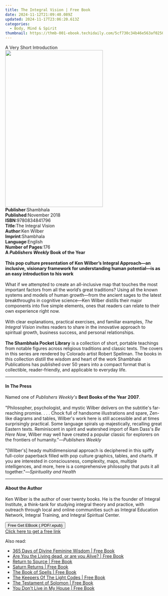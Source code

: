 ```yaml
---
title: The Integral Vision | Free Book
date: 2024-11-12T21:09:40.089Z
updated: 2024-11-17T23:06:20.613Z
categories:
  - Body, Mind & Spirit
thumbnail: https://thmb-001-ebook.techidaily.com/5cf730c34b46e563af0250878d9fcfb5a123b730d459097b8c7e2d0fc2d1899a.jpg
---
```

<main id="book-container">
  <div class="flex flex-col">
    <div class="book-brief flex-1 py-6 px-4 sm:p-6 md:py-10 md:px-8">
      <!-- brief-->
      <div class="book-brief-main">A Very Short Introduction</div>
    </div>
    <div
      class="book-meta-info flex-1 grid gap-4 col-start-1 col-end-3 row-start-1 sm:mb-6 sm:grid-cols-4 lg:gap-6 lg:col-start-2 lg:row-end-6 lg:row-span-6 lg:mb-0"
    >
      <div
        class="book-meta-info-left place-content-center mt-4 p-4 text-sm leading-6 col-start-2 col-span-2 dark:text-slate-400"
      >
        <img
          class="w-full h-500 object-cover rounded-lg sm:h-255 sm:col-span-2 lg:col-span-full"
          src="https://img-001-ebook.techidaily.com/bc446f3c8b433024ebb821fc82a1081f20f8be823bb5ef63c03d63e3ea31bdb7.jpg"
          alt=""
          width="312"
          height="500"
        />
      </div>
      <div
        class="book-meta-info-right mt-2 col-start-1 row-start-2 col-span-3 self-center"
      >
        <!-- meta data  -->
        <div class="flex flex-col px-4 md:px-8">
          <div class="flex-1">
            <strong>Publisher</strong>:<span class="px-2">Shambhala</span>
          </div>
          <div class="flex-1">
            <strong>Published</strong>:<span class="px-2">November 2018</span>
          </div>
          <div class="flex-1">
            <strong>ISBN</strong>:<span class="px-2">9780834841796</span>
          </div>
          <div class="flex-1">
            <strong>Title</strong>:<span class="px-2">The Integral Vision</span>
          </div>
          <div class="flex-1">
            <strong>Author</strong>:<span class="px-2">Ken Wilber</span>
          </div>
          <div class="flex-1">
            <strong>Imprint</strong>:<span class="px-2">Shambhala</span>
          </div>
          <div class="flex-1">
            <strong>Language</strong>:<span class="px-2">English</span>
          </div>
          <div class="flex-1">
            <strong>Number of Pages</strong>:<span class="px-2">176</span>
          </div>
        </div>
      </div>
    </div>
    <div class="book-description flex-1 py-6 px-4 sm:p-6 md:py-10 md:px-8">
      <div class="book-description-main">
        <div accordion-content="" id="description">
          <b
            >A <i>Publishers Weekly</i> Book of the Year<br /><br />This pop
            culture presentation of Ken Wilber’s Integral Approach—an inclusive,
            visionary framework for understanding human potential—is as an easy
            introduction to his work</b
          ><br /><br />
          What if we attempted to create an all-inclusive map that touches the
          most important factors from all the world’s great traditions? Using
          all the known systems and models of human growth—from the ancient
          sages to the latest breakthroughs in cognitive science—Ken Wilber
          distills their major components into five simple elements, ones that
          readers can relate to their own experience right now.<br />
          &nbsp;<br />
          With clear explanations, practical exercises, and familiar examples,
          <i>The Integral Vision</i> invites readers to share in the innovative
          approach to spiritual growth, business success, and personal
          relationships.<br /><br />
          <b>The Shambhala Pocket Library</b> is a collection of short, portable
          teachings from notable figures across religious traditions and classic
          texts.&nbsp;The covers in this series are rendered by Colorado artist
          Robert Spellman.&nbsp;The books in this collection distill the wisdom
          and heart of the work Shambhala Publications has published over 50
          years into a compact&nbsp;format that is collectible, reader-friendly,
          and&nbsp;applicable to everyday life.
        </div>
        <div class="accordion-fader"></div>
      </div>
    </div>
    <div class="book-excerpts flex-1 py-6 px-4 sm:p-6 md:py-10 md:px-8">
      <!-- excerpts-->
      <div class="book-excerpts-main">
        <hr />
        <h4 class="placeholder placeholder-heading">
          <span>In The Press</span>
        </h4>
        <p>
          Named one of <i>Publishers Weekly's</i> <b>Best Books of the Year</b>
          <b>2007</b>. <br /><br />"Philosopher, psychologist, and mystic Wilber
          delivers on the subtitle's far-reaching promise. . . . Chock full of
          handsome illustrations and spare, Zen-like diagrams and tables,
          Wilber's work here is still accessible and at times surprisingly
          practical. Some language spirals up majestically, recalling great
          Eastern texts. Reminiscent in spirit and watershed import of Ram
          Dass's <i>Be Here Now</i>, Wilber may well have created a popular
          classic for explorers on the frontiers of humanity."—<i
            >Publishers Weekly</i
          >
          <br /><br />"[Wilber's] heady multidimensional approach is deciphered
          in this spiffy full-color paperback filled with pop culture graphics,
          tables, and charts. If you are interested in consciousness,
          complexity, maps, multiple intelligences, and more, here is a
          comprehensive philosophy that puts it all together."—<i
            >Spirituality and Health</i
          >
        </p>
      </div>
    </div>
    <div class="book-about-author flex-1 py-6 px-4 sm:p-6 md:py-10 md:px-8">
      <!-- about author-->
      <div class="book-main-author-main">
        <hr />
        <h4 class="placeholder placeholder-heading">
          <span>About the Author</span>
        </h4>
        <p></p>
        <p>
          Ken Wilber is the author of over twenty books. He is the founder of
          Integral Institute, a think-tank for studying integral theory and
          practice, with outreach through local and online communities such as
          Integral Education Network, Integral Training, and Integral Spiritual
          Center.
        </p>
        <p></p>
      </div>
    </div>
    <div class="book-free-get flex-1 py-6 px-4 sm:p-6 md:py-10 md:px-8">
      <button
        id="btn-free-get"
        class="bg-blue-500 hover:bg-blue-700 text-white font-bold py-2 px-4 rounded"
      >
        Free Get EBook (.PDF/.epub)
      </button>
      <div id="countdown-display" class="px-2 text-lg mt-2"></div>
      <a
        id="free-link"
        class="hidden bg-blue-500 hover:bg-blue-700 text-white font-bold py-2 px-4 rounded"
        href="https://www.ebooks.com/en-us/book/96296147/the-integral-vision/ken-wilber/"
        target="_blank"
        >Click here to get a free link</a
      >
    </div>
    <script>
      let countdownTime = 0;
      let countdownInterval = null;
      document
        .getElementById('btn-free-get')
        .addEventListener('click', startCountdown);
      function startCountdown() {
        countdownTime = new Date().getTime() + 60000 * 3;
        countdownInterval = setInterval(updateCountdown, 1000);
        document.getElementById('btn-free-get').disabled = true;
        document
          .getElementById('btn-free-get')
          .classList.add('bg-gray-500', 'cursor-not-allowed');
      }
      function updateCountdown() {
        let currentTime = new Date().getTime();
        let timeLeft = countdownTime - currentTime;
        let secondsLeft = Math.floor(timeLeft / 1000);
        document.getElementById('countdown-display').innerHTML =
          `Remaining time: ${secondsLeft} seconds.`;
        if (secondsLeft <= 0) {
          clearInterval(countdownInterval);
          document.getElementById('btn-free-get').classList.add('hidden');
          document.getElementById('free-link').classList.remove('hidden');
          document.getElementById('countdown-display').innerHTML = '';
        }
      }
    </script>
  </div>
</main>

<ins class="adsbygoogle"
      style="display:block"
      data-ad-client="ca-pub-7571918770474297"
      data-ad-slot="8358498916"
      data-ad-format="auto"
      data-full-width-responsive="true"></ins>
    

<span class="atpl-alsoreadstyle">Also read:</span>
<div><ul>
<li><a href="https://novels-ebooks.techidaily.com/210619808-9781401970048-365-days-of-divine-feminine-wisdom/"><u>365 Days of Divine Feminine Wisdom | Free Book</u></a></li>
<li><a href="https://novels-ebooks.techidaily.com/210619393-9781737357728-are-you-the-living-dead-or-are-you-alive/"><u>Are You the Living dead, or are you Alive? | Free Book</u></a></li>
<li><a href="https://novels-ebooks.techidaily.com/210616342-9781788177962-return-to-source/"><u>Return to Source | Free Book</u></a></li>
<li><a href="https://novels-ebooks.techidaily.com/210619201-9781398704206-saturn-returns/"><u>Saturn Returns | Free Book</u></a></li>
<li><a href="https://novels-ebooks.techidaily.com/210619824-9780744070453-the-book-of-spells/"><u>The Book of Spells | Free Book</u></a></li>
<li><a href="https://novels-ebooks.techidaily.com/210619299-9780646861623-the-keepers-of-the-light-codes/"><u>The Keepers Of The Light Codes | Free Book</u></a></li>
<li><a href="https://novels-ebooks.techidaily.com/210619330-9781914166303-the-testament-of-solomon/"><u>The Testament of Solomon | Free Book</u></a></li>
<li><a href="https://novels-ebooks.techidaily.com/210616778-9781685706173-you-dont-live-in-my-house/"><u>You Don't Live in My House | Free Book</u></a></li>
</ul></div>

